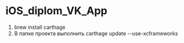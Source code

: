 # iOS_diplom_VK_App

1. brew install carthage 
2. В папке проекта выполнить
carthage update --use-xcframeworks
